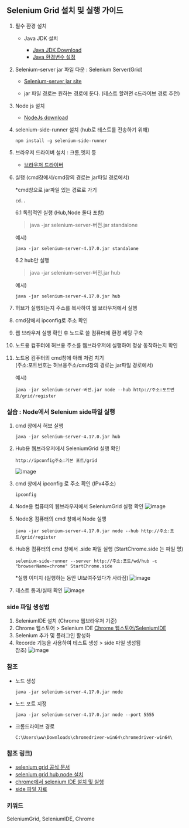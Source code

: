 ## Selenium Grid 설치 및 실행 가이드

1. 필수 환경 설치
    - Java JDK 설치 

        - [Java JDK Download](https://www.oracle.com/kr/java/technologies/downloads/)   
        - [Java 환경변수 설정](https://coding-factory.tistory.com/838)
 
2. Selenium-server jar 파일 다운 : Selenium Server(Grid)
   
    - [Selenium-server jar site](https://www.selenium.dev/downloads/)

    - jar 파일 경로는 원하는 경로에 둔다. (테스트 할려면 c드라이브 경로 추천)

3. Node js 설치   
    - [NodeJs download](https://nodejs.org/en/download/current)
4. selenium-side-runner 설치 (hub로 테스트를 전송하기 위해)
    ```
    npm install -g selenium-side-runner
    ```

5. 브라우저 드라이버 설치 : 크롬,엣지 등

    - [브라우저 드라이버](https://www.selenium.dev/documentation/webdriver/troubleshooting/errors/driver_location/#use-the-path-environment-variable)

6. 실행 (cmd창에서/cmd창의 경로는 jar파일 경로에서)
    
    *cmd창으로 jar파일 있는 경로로 가기
    ``` 
    cd..
    ```

    6.1 독립적인 실행 (Hub,Node 둘다 포함)

    > java -jar selenium-server-버전.jar standalone  

    예시)
    ```   
    java -jar selenium-server-4.17.0.jar standalone
    ```

    6.2 hub만 실행
    
    > java -jar selenium-server-버전.jar hub

    예시)
    ``` 
    java -jar selenium-server-4.17.0.jar hub
    ```

7. 허브가 실행되는지 주소를 복사하여 웹 브라우저에서 실행

8. cmd창에서 ipconfig로 주소 확인

9. 웹 브라우저 실행 확인 후 노드로 쓸 컴퓨터에 환경 세팅 구축

10. 노드용 컴퓨터에 허브용 주소를 웹브라우저에 실행하여 정상 동작하는지 확인

11. 노드용 컴퓨터의 cmd창에 아래 처럼 치기   
    (주소:포트번호는 허브용주소/cmd창의 경로는 jar파일 경로에서)

    예시)
    ```
    java -jar selenium-server-버전.jar node --hub http://주소:포트번호/grid/register 
    ```

### 실습 : Node에서 Selenium side파일 실행
1. cmd 창에서 허브 실행
    ```
    java -jar selenium-server-4.17.0.jar hub
    ```
2. Hub용 웹브라우저에서 SeleniumGrid 실행 확인
    ```
    http://ipconfig주소:기본 포트/grid
    ```
    ![image](https://github.com/yjbae-ww/WebAutomatedTest/assets/159973972/389b5693-704b-494e-a303-6845d69730bc)

3. cmd 창에서 ipconfig 로 주소 확인 (IPv4주소)
    ```
    ipconfig
    ```
4. Node용 컴퓨터의 웹브라우저에서 SeleniumGrid 실행 확인
    ![image](https://github.com/yjbae-ww/WebAutomatedTest/assets/159973972/2d0c05e1-5a81-4203-a811-52a7d334d02d)

5. Node용 컴퓨터의 cmd 창에서 Node 실행
    ```
    java -jar selenium-server-4.17.0.jar node --hub http://주소:포트/grid/register
    ```
6. Hub용 컴퓨터의 cmd 창에서 .side 파일 실행 (StartChrome.side 는 파일 명)
    ```
    selenium-side-runner --server http://주소:포트/wd/hub -c "browserName=chrome" StartChrome.side
    ```
    *실행 이미지 (실행하는 동안 UI보여주었다가 사라짐)
    ![image](https://github.com/yjbae-ww/WebAutomatedTest/assets/159973972/9263df7b-a84c-4559-9fd8-ba49bed7df94)

7. 테스트 통과/실패 확인
    ![image](https://github.com/yjbae-ww/WebAutomatedTest/assets/159973972/28d8e1e1-cca4-420d-bb9b-ab5f851eb5f1)

### side 파일 생성법
1. SeleniumIDE 설치 (Chrome 웹브라우저 기준)
2. Chrome 웹스토어 > Selenium IDE [Chrome 웹스토어/SeleniumIDE](https://chromewebstore.google.com/detail/selenium-ide/mooikfkahbdckldjjndioackbalphokd)
3. Selenium 추가 및 플러그인 활성화
4. Recorde 기능을 사용하여 테스트 생성 > side 파일 생성됨   
참조)
   ![image](https://github.com/yjbae-ww/WebAutomatedTest/assets/159973972/41122241-93d7-4cf5-a7c0-03f0354a96b9)


### 참조

- 노드 생성
    ```
    java -jar selenium-server-4.17.0.jar node
    ```
- 노드 포트 지정
    ```
    java -jar selenium-server-4.17.0.jar node --port 5555
    ```
- 크롬드라이브 경로
    ```
    C:\Users\ww\Downloads\chromedriver-win64\chromedriver-win64\
    ```

### 참조 링크)   
- [selenium grid 공식 문서](https://www.selenium.dev/documentation/grid/getting_started/)   
- [selenium grid hub,node 설치](https://www.whatap.io/ko/blog/39/)
- [chrome에서 selenium IDE 설치 및 실행](https://crazykim2.tistory.com/382)   
- [side 파일 자료](https://github.com/SeleniumHQ/selenium-ide/blob/trunk/tests/examples/echo.side)   

### 키워드
SeleniumGrid, SeleniumIDE, Chrome
